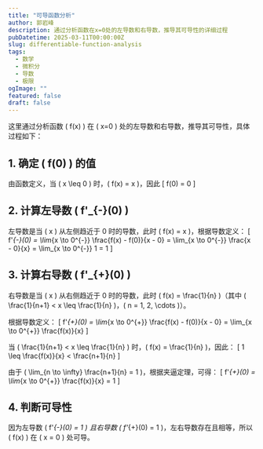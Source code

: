 ```yaml
---
title: "可导函数分析"
author: 郭岩峰
description: 通过分析函数在x=0处的左导数和右导数，推导其可导性的详细过程
pubDatetime: 2025-03-11T00:00:00Z
slug: differentiable-function-analysis
tags:
  - 数学
  - 微积分
  - 导数
  - 极限
ogImage: ""
featured: false
draft: false
---
```


这里通过分析函数 \( f(x) \) 在 \( x=0 \) 处的左导数和右导数，推导其可导性，具体过程如下：

## 1. 确定 \( f(0) \) 的值

由函数定义，当 \( x \leq 0 \) 时，\( f(x) = x \)，因此
\[ f(0) = 0 \]

## 2. 计算左导数 \( f'_{-}(0) \)

左导数是当 \( x \) 从左侧趋近于 0 时的导数，此时 \( f(x) = x \)，根据导数定义：
\[
f'_{-}(0) = \lim_{x \to 0^{-}} \frac{f(x) - f(0)}{x - 0} = \lim_{x \to 0^{-}} \frac{x - 0}{x} = \lim_{x \to 0^{-}} 1 = 1
\]

## 3. 计算右导数 \( f'_{+}(0) \)

右导数是当 \( x \) 从右侧趋近于 0 时的导数，此时 \( f(x) = \frac{1}{n} \)（其中 \( \frac{1}{n+1} < x \leq \frac{1}{n} \)，\( n = 1, 2, \cdots \)）。

根据导数定义：
\[
f'_{+}(0) = \lim_{x \to 0^{+}} \frac{f(x) - f(0)}{x - 0} = \lim_{x \to 0^{+}} \frac{f(x)}{x}
\]

当 \( \frac{1}{n+1} < x \leq \frac{1}{n} \) 时，\( f(x) = \frac{1}{n} \)，因此：
\[
1 \leq \frac{f(x)}{x} < \frac{n+1}{n}
\]

由于 \( \lim_{n \to \infty} \frac{n+1}{n} = 1 \)，根据夹逼定理，可得：
\[
f'_{+}(0) = \lim_{x \to 0^{+}} \frac{f(x)}{x} = 1
\]

## 4. 判断可导性

因为左导数 \( f'_{-}(0) = 1 \) 且右导数 \( f'_{+}(0) = 1 \)，左右导数存在且相等，所以 \( f(x) \) 在 \( x = 0 \) 处可导。